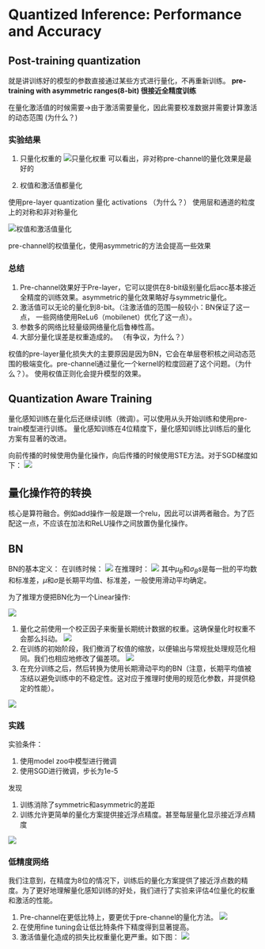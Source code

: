 # Quantized Inference: Performance and Accuracy

## Post-training quantization

就是讲训练好的模型的参数直接通过某些方式进行量化，不再重新训练。
**pre-training with asymmetric ranges(8-bit) 很接近全精度训练**

在量化激活值的时候需要->由于激活需要量化，因此需要校准数据并需要计算激活的动态范围 (为什么？)

### 实验结果

1. 只量化权重的
![只量化权重](https://i.loli.net/2019/10/25/CKaE3FkhzgvTx4H.png)
可以看出，非对称pre-channel的量化效果是最好的

2. 权值和激活值都量化

使用pre-layer quantization 量化 activations （为什么？）
使用层和通道的粒度上的对称和非对称量化

![权值和激活值量化](https://i.loli.net/2019/10/25/Y2G3NLbpuHraVs9.png)

pre-channel的权值量化，使用asymmetric的方法会提高一些效果

### 总结

1. Pre-channel效果好于Pre-layer，它可以提供在8-bit级别量化后acc基本接近全精度的训练效果。asymmetric的量化效果略好与symmetric量化。
2. 激活值可以无论的量化到8-bit。（注激活值的范围一般较小：BN保证了这一点， 一些网络使用ReLu6（mobilenet）优化了这一点）。
3. 参数多的网络比轻量级网络量化后鲁棒性高。
4. 大部分量化误差是权重造成的。 （有争议，为什么？）

权值的pre-layer量化损失大的主要原因是因为BN，它会在单层卷积核之间动态范围的极端变化。pre-channel通过量化一个kernel的粒度回避了这个问题。（为什么？）。
使用权值正则化会提升模型的效果。

## Quantization Aware Training

量化感知训练在量化后还继续训练（微调）。可以使用从头开始训练和使用pre-train模型进行训练。
量化感知训练在4位精度下，量化感知训练比训练后的量化方案有显著的改进。

向前传播的时候使用伪量化操作，向后传播的时候使用STE方法。对于SGD梯度如下：
![](https://i.loli.net/2019/10/26/KV69RFxpckmnCYE.png)

## 量化操作符的转换

核心是算符融合。例如add操作一般是跟一个relu，因此可以讲两者融合。为了匹配这一点，不应该在加法和ReLU操作之间放置伪量化操作。

## BN

BN的基本定义：
在训练时候：
![](https://i.loli.net/2019/10/26/bqgxJhMKzked4LP.png)
在推理时：
![](https://i.loli.net/2019/10/26/mbkX8DleJ3qx7nv.png)
其中$\mu_{B}$和$\sigma_{B}s$是每一批的平均数和标准差，$\mu$和$\sigma$是长期平均值、标准差，一般使用滑动平均确定。

为了推理方便把BN化为一个Linear操作:

![](https://i.loli.net/2019/10/26/wja64eQoHXTVxZG.png)



1. 量化之前使用一个校正因子来衡量长期统计数据的权重。这确保量化时权重不会那么抖动。
![](https://i.loli.net/2019/10/26/fwOWSPFN6r8zuDI.png)
2. 在训练的初始阶段，我们撤消了权值的缩放，以便输出与常规批处理规范化相同。我们也相应地修改了偏差项。
![](https://i.loli.net/2019/10/26/tb3Hi5jw7nfaIS4.png)
3. 在充分训练之后，然后转换为使用长期滑动平均的BN（注意，长期平均值被冻结以避免训练中的不稳定性。这对应于推理时使用的规范化参数，并提供稳定的性能）。

![](https://i.loli.net/2019/10/26/76YzGkFZKxJUD9b.png)

### 实践

实验条件：
1. 使用model zoo中模型进行微调
2. 使用SGD进行微调，步长为1e-5

发现
1. 训练消除了symmetric和asymmetric的差距
2. 训练允许更简单的量化方案提供接近浮点精度。甚至每层量化显示接近浮点精度

![](https://i.loli.net/2019/10/26/B2qwIuCWO5HsDgc.png)

### 低精度网络

我们注意到，在精度为8位的情况下，训练后的量化方案提供了接近浮点数的精度。为了更好地理解量化感知训练的好处，我们进行了实验来评估4位量化的权重和激活的性能。

1. Pre-channel在更低比特上，要更优于pre-channel的量化方法。
![](https://i.loli.net/2019/10/26/YODwq9rCxdzbATy.png)
2. 在使用fine tuning会让低比特条件下精度得到显著提高。
3. 激活值量化造成的损失比权重量化更严重。如下图：
![](https://i.loli.net/2019/10/26/Y93RktUaJwP14KW.png)